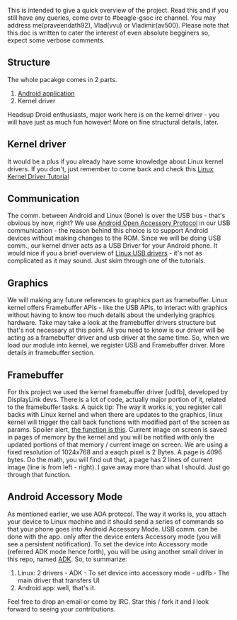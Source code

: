 This is intended to give a quick overview of the project. Read this and if you still have any queries, 
come over to #beagle-gsoc irc channel. You may address me(praveendath92), Vlad(vvu) or Vladimir(av500). 
Please note that this doc is written to cater the interest of even absolute begginers so, expect some 
verbose comments.

Structure
--------------------
The whole pacakge comes in 2 parts.

  1. [Android application][1]
  2. Kernel driver

Headsup Droid enthusiasts, major work here is on the kernel driver - you will have just as much fun however! 
More on fine structural details, later.


Kernel driver
---------------------
It would be a plus if you already have some knowledge about Linux kernel drivers. If you don't, just remember 
to come back and check this [Linux Kernel Driver Tutorial][3]


Communication
--------------------
The comm. between Android and Linux (Bone) is over the USB bus - that's obvious by now, right? We use 
[Android Open Accessory Protocol][1] in our USB communication - the reason behind this choice is to support Android
devices without making changes to the ROM. Since we will be doing USB comm., our kernel driver acts as a USB Driver 
for your Android phone. It would nice if you a brief overview of [Linux USB drivers][4] - it's not as complicated 
as it may sound. Just skim through one of the tutorials.


Graphics
---------------------
We will making any future references to graphics part as framebuffer. Linux kernel offers Framebuffer APIs - 
like the USB APIs, to interact with graphics without having to know too much details about the underlying graphics 
hardware. Take may take a look at the framebuffer drivers structure but that's not necessary at this point. All you
need to know is our driver will be acting as a framebuffer driver and usb driver at the same time. So, when we load
our module into kernel, we register USB and Framebuffer driver. More details in framebuffer section.


Framebuffer
----------------------
For this project we used the kernel framebuffer driver [udlfb], developed by DisplayLink devs. There is a lot of 
code, actually major portion of it, related to the framebuffer tasks. A quick tip: The way it works is, you register 
call backs with Linux kernel and when there are updates to the graphics, linux kernel will trigger 
the call back functions with modified part of the screen as params. Spoiler alert, [the function is this][5]. Current 
image on screen is saved in pages of memory by the kernel and you will be notified with only the updated portions of 
that memory / current image on screen. We are using a fixed resolution of 1024x768 and a eaqch pixel is 2 Bytes. 
A page is 4096 bytes. Do the math, you will find out that, a page has 2 lines of current image 
(line is from left - right). I gave away more than what I should. Just go through that function.


Android Accessory Mode
-------------------------
As mentioned earlier, we use AOA protocol. The way it works is, you attach your device to Linux machine and it should
send a series of commands so that your phone goes into Android Accessory Mode. USB comm. can be done with the app. 
only after the device enters Accessory mode (you will see a persistent notification). To set the device into Accessory
mode (referred ADK mode hence forth), you will be using another small driver in this repo, named [ADK][6]. 
So, to summarize:

  1. Linux: 2 drivers
    - ADK   - To set device into accessory mode
    - udlfb - The main driver that transfers UI
  2. Android app: well, that's it.

Feel free to drop an email or come by IRC. Star this / fork it and I look forward to seeing your contributions.


[1]: https://github.com/praveendath92/bard-droid
[2]: https://source.android.com/accessories/protocol.html
[3]: http://www.thegeekstuff.com/2013/07/write-linux-kernel-module/
[4]: http://www.linuxjournal.com/article/7353
[5]: https://github.com/praveendath92/bard-linux/blob/master/udlfb.c#L491
[6]: https://github.com/praveendath92/bard-linux/tree/master/adk
